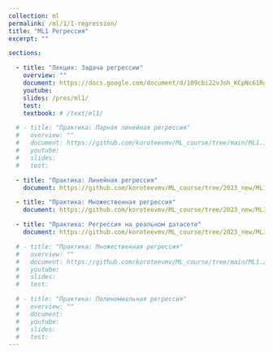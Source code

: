 ```yaml
---
collection: ml
permalink: /ml/1/1-regression/
title: "ML1 Регрессия"
excerpt: ""

sections:

  - title: "Лекция: Задача регрессии" 
    overview: ""
    document: https://docs.google.com/document/d/109cbi22vJoh_KCpNc61Rg5WhwLP06j8dqd307aqeIFw/edit?usp=sharing
    youtube:
    slides: /pres/ml1/
    test:
    textbook: # /text/ml1/

  # - title: "Практика: Парная линейная регрессия" 
  #   overview: ""
  #   document: https://github.com/koroteevmv/ML_course/tree/main/ML1.1_sgd
  #   youtube:
  #   slides:
  #   test:

  - title: "Практика: Линейная регрессия" 
    document: https://github.com/koroteevmv/ML_course/tree/2023_new/ML1.1%20linear%20regression

  - title: "Практика: Множественная регрессия" 
    document: https://github.com/koroteevmv/ML_course/tree/2023_new/ML1.2%20multivariate

  - title: "Практика: Регрессия на реальном датасете" 
    document: https://github.com/koroteevmv/ML_course/tree/2023_new/ML3.3%20regression

  # - title: "Практика: Множественная регрессия" 
  #   overview: ""
  #   document: https://github.com/koroteevmv/ML_course/tree/main/ML1.2_regression
  #   youtube:
  #   slides:
  #   test:

  # - title: "Практика: Полиномиальная регрессия" 
  #   overview: ""
  #   document:
  #   youtube:
  #   slides:
  #   test:
---
```

